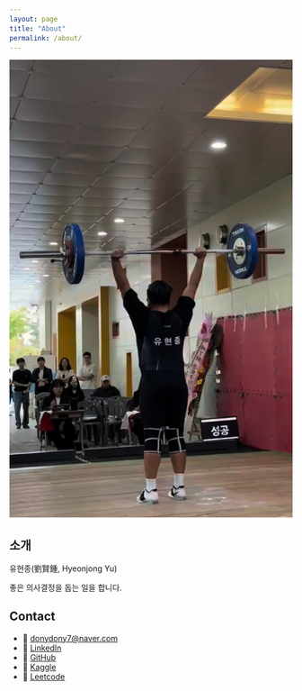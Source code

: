 ```yaml
---
layout: page
title: "About"
permalink: /about/
---
```

![프로필 사진](/assets/images/profile.jpg)

## 소개
유현종(劉賢鍾, Hyeonjong Yu)

좋은 의사결정을 돕는 일을 합니다.

## Contact
- 📧 donydony7@naver.com 
- 🔗 [LinkedIn](https://linkedin.com/in/jack-hj-yu)  
- 🔗 [GitHub](https://github.com/jayquinn)  
- 🔗 [Kaggle](https://kaggle.com/yuhyeonjongjay)
- 🔗 [Leetcode](https://leetcode.com/u/jackquinn)
